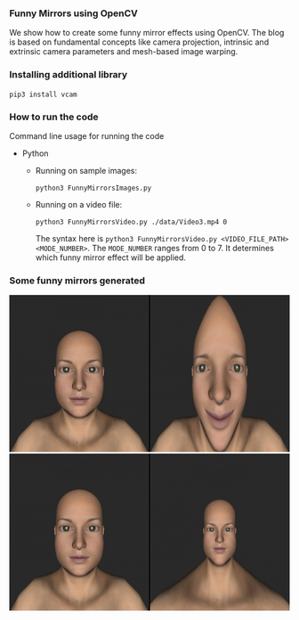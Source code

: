 ### Funny Mirrors using OpenCV

We show how to create some funny mirror effects using OpenCV. The blog is based on fundamental concepts like camera projection, intrinsic and extrinsic 
camera parameters and mesh-based image warping.

### Installing additional library
```shell
pip3 install vcam
```

### How to run the code

Command line usage for running the code

* Python

  * Running on sample images:
    	
    ```
    python3 FunnyMirrorsImages.py
    ```
    
  * Running on a video file:

    ```
    python3 FunnyMirrorsVideo.py ./data/Video3.mp4 0
    ```
    
    The syntax here is `python3 FunnyMirrorsVideo.py <VIDEO_FILE_PATH> <MODE_NUMBER>`. The `MODE_NUMBER` ranges from 0 to 7. It determines which funny mirror effect will be applied.
    

### Some funny mirrors generated
<img src = "./Mirror-effect-1-image-3.jpg" width = 1000 height = 282/>
<img src = "./Mirror-effect-5-image-3.jpg" width = 1000 height = 282/>
